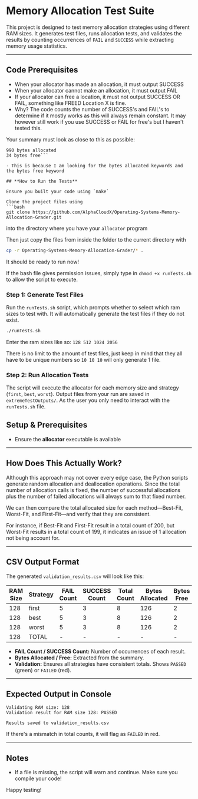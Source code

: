 # Memory Allocation Test Suite

This project is designed to test memory allocation strategies using different RAM sizes. It generates test files, runs allocation tests, and validates the results by counting occurrences of `FAIL` and `SUCCESS` while extracting memory usage statistics.

---

## **Code Prerequisites**
- When your allocator has made an allocation, it must output SUCCESS
- When your allocator cannot make an allocation, it must output FAIL
- If your allocator can free a location, it must not output SUCCESS OR FAIL, something like FREED Location X is fine.
- Why? The code counts the number of SUCCESS's and FAIL's to determine if it mostly works as this will always remain constant. It may however still work if you use SUCCESS or FAIL for free's but I haven't tested this.


Your summary must look as close to this as possible:
```SUMMARY:
990 bytes allocated
34 bytes free```

- This is because I am looking for the bytes allocated keywords and the bytes free keyword

## **How to Run the Tests**

Ensure you built your code using `make`

Clone the project files using
```bash
git clone https://github.com/AlphaCloudX/Operating-Systems-Memory-Allocation-Grader.git
```
into the directory where you have your `allocator` program


Then just copy the files from inside the folder to the current directory with
```bash
cp -r Operating-Systems-Memory-Allocation-Grader/* .
```

It should be ready to run now!

If the bash file gives permission issues, simply type in `chmod +x runTests.sh` to allow the script to execute.

### **Step 1: Generate Test Files**
Run the `runTests.sh` script, which prompts whether to select which ram sizes to test with. It will automatically generate the test files if they do not exist.
```bash
./runTests.sh
```
Enter the ram sizes like so:
`128 512 1024 2056`

There is no limit to the amount of test files, just keep in mind that they all have to be unique numbers so `10 10 10` will only generate 1 file.

### **Step 2: Run Allocation Tests**
The script will execute the allocator for each memory size and strategy (`first`, `best`, `worst`). Output files from your run are saved in `extremeTestOutputs/`.
As the user you only need to interact with the `runTests.sh` file.

## **Setup & Prerequisites**
- Ensure the **allocator** executable is available

---

## **How Does This Actually Work?**
Although this approach may not cover every edge case, the Python scripts generate random allocation and deallocation operations. Since the total number of allocation calls is fixed, the number of successful allocations plus the number of failed allocations will always sum to that fixed number.

We can then compare the total allocated size for each method—Best-Fit, Worst-Fit, and First-Fit—and verify that they are consistent.

For instance, if Best-Fit and First-Fit result in a total count of 200, but Worst-Fit results in a total count of 199, it indicates an issue of 1 allocation not being account for.


---

## **CSV Output Format**
The generated `validation_results.csv` will look like this:

| RAM Size | Strategy | FAIL Count | SUCCESS Count | Total Count | Bytes Allocated | Bytes Free | Validation |
|----------|------------|------------|--------------|------------|----------------|------------|------------|
| 128      | first      | 5          | 3            | 8          | 126            | 2          |            |
| 128      | best       | 5          | 3            | 8          | 126            | 2          |            |
| 128      | worst      | 5          | 3            | 8          | 126            | 2          |            |
| 128      | TOTAL      | -          | -            | -          | -              | -          | PASSED     |

- **FAIL Count / SUCCESS Count:** Number of occurrences of each result.
- **Bytes Allocated / Free:** Extracted from the summary.
- **Validation:** Ensures all strategies have consistent totals. Shows `PASSED` (green) or `FAILED` (red).

---

## **Expected Output in Console**
```
Validating RAM size: 128
Validation result for RAM size 128: PASSED

Results saved to validation_results.csv
```
If there's a mismatch in total counts, it will flag as `FAILED` in red.

---

## **Notes**
- If a file is missing, the script will warn and continue. Make sure you compile your code!


Happy testing!

